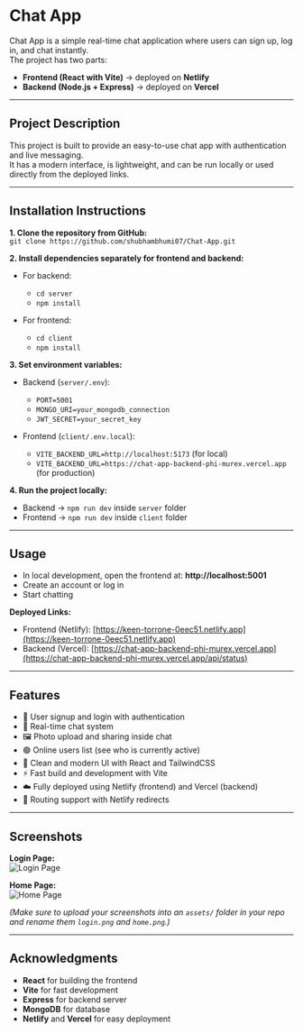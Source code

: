 # Chat App  

Chat App is a simple real-time chat application where users can sign up, log in, and chat instantly.  
The project has two parts:  

- **Frontend (React with Vite)** → deployed on **Netlify**  
- **Backend (Node.js + Express)** → deployed on **Vercel**  

---

## Project Description  

This project is built to provide an easy-to-use chat app with authentication and live messaging.  
It has a modern interface, is lightweight, and can be run locally or used directly from the deployed links.  

---

## Installation Instructions  

**1. Clone the repository from GitHub:**  
`git clone https://github.com/shubhambhumi07/Chat-App.git`  

**2. Install dependencies separately for frontend and backend:**  

- For backend:  
  - `cd server`  
  - `npm install`  

- For frontend:  
  - `cd client`  
  - `npm install`  

**3. Set environment variables:**  

- Backend (`server/.env`):  
  - `PORT=5001`  
  - `MONGO_URI=your_mongodb_connection`  
  - `JWT_SECRET=your_secret_key`  

- Frontend (`client/.env.local`):  
  - `VITE_BACKEND_URL=http://localhost:5173` (for local)  
  - `VITE_BACKEND_URL=https://chat-app-backend-phi-murex.vercel.app` (for production)  

**4. Run the project locally:**  
- Backend → `npm run dev` inside `server` folder  
- Frontend → `npm run dev` inside `client` folder  

---

## Usage  

- In local development, open the frontend at: **http://localhost:5001**  
- Create an account or log in  
- Start chatting  

**Deployed Links:**  
- Frontend (Netlify): [https://keen-torrone-0eec51.netlify.app](https://keen-torrone-0eec51.netlify.app)  
- Backend (Vercel): [https://chat-app-backend-phi-murex.vercel.app](https://chat-app-backend-phi-murex.vercel.app/api/status)  

---

## Features  

- 🔐 User signup and login with authentication  
- 💬 Real-time chat system  
- 🖼️ Photo upload and sharing inside chat  
- 🟢 Online users list (see who is currently active)  
- 🎨 Clean and modern UI with React and TailwindCSS  
- ⚡ Fast build and development with Vite  
- ☁️ Fully deployed using Netlify (frontend) and Vercel (backend)  
- 🔄 Routing support with Netlify redirects  

---

## Screenshots  

**Login Page:**  
![Login Page](https://github.com/shubhambhumi07/Chat-App/blob/main/assets/login.png)  

**Home Page:**  
![Home Page](https://github.com/shubhambhumi07/Chat-App/blob/main/assets/home.png)  

*(Make sure to upload your screenshots into an `assets/` folder in your repo and rename them `login.png` and `home.png`.)*  

---

## Acknowledgments  

- **React** for building the frontend  
- **Vite** for fast development  
- **Express** for backend server  
- **MongoDB** for database  
- **Netlify** and **Vercel** for easy deployment  
